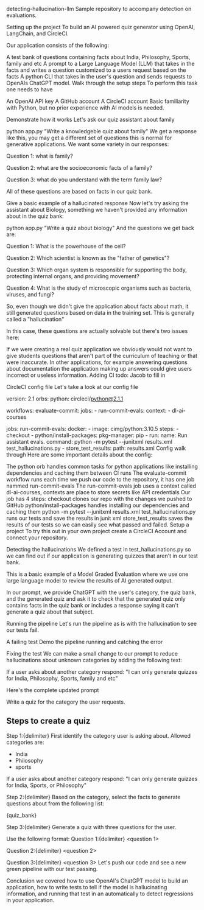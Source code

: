 detecting-hallucination-llm
Sample repository to accompany detection on evaluations.

Setting up the project
To build an AI powered quiz generator using OpenAI, LangChain, and CircleCI.

Our application consists of the following:

A test bank of questions containing facts about India, Philosophy, Sports, family and etc
A prompt to a Large Language Model (LLM) that takes in the facts and writes a question customized to a users request based on the facts
A python CLI that takes in the user's question and sends requests to OpenAIs ChatGPT model.
Walk through the setup steps
To perform this task one needs to have

An OpenAI API key
A GitHub account
A CircleCI account
Basic familiarity with Python, but no prior experience with AI models is needed.

Demonstrate how it works
Let's ask our quiz assistant about family

python app.py "Write a knowledgeble quiz about family"
We get a response like this, you may get a different set of questions this is normal for generative applications. We want some variety in our responses:

Question 1: what is family?

Question 2: what are the socioeconomic facts of a family?

Question 3: what do you understand with the term family law?

All of these questions are based on facts in our quiz bank.

Give a basic example of a hallucinated response
Now let's try asking the assistant about Biology, something we haven't provided any information about in the quiz bank:

python app.py "Write a quiz about biology"
And the questions we get back are:

Question 1: What is the powerhouse of the cell?

Question 2: Which scientist is known as the "father of genetics"?

Question 3: Which organ system is responsible for supporting the body, protecting internal organs, and providing movement?

Question 4: What is the study of microscopic organisms such as bacteria, viruses, and fungi?

So, even though we didn't give the application about facts about math, it still generated questions based on data in the training set. This is generally called a "hallucination"

In this case, these questions are actually solvable but there's two issues here:

If we were creating a real quiz application we obviously would not want to give students questions that aren't part of the curriculum of teaching or that were inaccurate.
In other applications, for example answering questions about documentation the application making up answers could give users incorrect or useless information.
Adding CI
todo: Jacob to fill in

CircleCI config file
Let's take a look at our config file

version: 2.1
orbs:
  python: circleci/python@2.1.1

workflows:
  evaluate-commit:
    jobs:
      - run-commit-evals:
          context:
            - dl-ai-courses

jobs:
  run-commit-evals:
    docker:
      - image: cimg/python:3.10.5
    steps:
      - checkout
      - python/install-packages:
          pkg-manager: pip
      - run:
          name: Run assistant evals.
          command: python -m pytest --junitxml results.xml test_hallucinations.py
      - store_test_results:
          path: results.xml
Config walk through
Here are some important details about the config:

The python orb handles common tasks for python applications like installing dependencies and caching them between CI runs
The evaluate-commit workflow runs each time we push our code to the repository, it has one job nammed run-commit-evals
The run-commit-evals job uses a context called dl-ai-courses, contexts are place to store secrets like API credentials
Our job has 4 steps:
checkout clones our repo with the changes we pushed to GitHub
python/install-packages handles installing our dependencies and caching them
python -m pytest --junitxml results.xml test_hallucinations.py runs our tests and save the results in junit xml
store_test_results saves the results of our tests so we can easily see what passed and failed.
Setup a project
To try this out in your own project create a CircleCI Account and connect your repository.

Detecting the hallucinations
We defined a test in test_hallucinations.py so we can find out if our application is generating quizzes that aren't in our test bank.

This is a basic example of a Model Graded Evaluation where we use one large language model to review the results of AI generated output.

In our prompt, we provide ChatGPT with the user's category, the quiz bank, and the generated quiz and ask it to check that the generated quiz only contains facts in the quiz bank or includes a response saying it can't generate a quiz about that subject.

Running the pipeline
Let's run the pipeline as is with the hallucination to see our tests fail.

A failing test
Demo the pipeline running and catching the error

Fixing the test
We can make a small change to our prompt to reduce hallucinations about unknown categories by adding the following text:

If a user asks about another category respond: "I can only generate quizzes for India, Philosophy, Sports, family and etc"

Here's the complete updated prompt

Write a quiz for the category the user requests.

## Steps to create a quiz

Step 1:{delimiter} First identify the category user is asking about. Allowed categories are:
* India
* Philosophy
* sports

If a user asks about another category respond: "I can only generate quizzes for India, Sports, or Philosophy"

Step 2:{delimiter} Based on the category, select the facts to generate questions about from the following list:

{quiz_bank}

Step 3:{delimiter} Generate a quiz with three questions for the user.

Use the following format:
Question 1:{delimiter} <question 1>

Question 2:{delimiter} <question 2>

Question 3:{delimiter} <question 3>
Let's push our code and see a new green pipeline with our test passing.

Conclusion
we covered how to use OpenAI's ChatGPT model to build an application, how to write tests to tell if the model is hallucinating information, and running that test in an automatically to detect regressions in your application.


